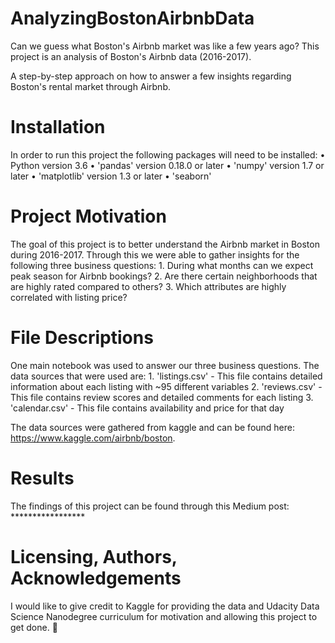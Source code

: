 # AnalyzingBostonAirbnbData

Can we guess what Boston's Airbnb market was like a few years ago? This project is an analysis of Boston's Airbnb data (2016-2017). 

A step-by-step approach on how to answer a few insights regarding Boston's rental market through Airbnb.

# Installation
In order to run this project the following packages will need to be installed: 
	• Python version 3.6 
	• 'pandas' version 0.18.0 or later
	• 'numpy' version 1.7 or later 
	• 'matplotlib' version 1.3 or later 
	• 'seaborn' 

# Project Motivation
The goal of this project is to better understand the Airbnb market in Boston during 2016-2017. Through this we were able to gather insights for the following three business questions: 
	1. During what months can we expect peak season for Airbnb bookings? 
	2. Are there certain neighborhoods that are highly rated compared to others? 
	3. Which attributes are highly correlated with listing price? 

# File Descriptions
One main notebook was used to answer our three business questions. The data sources that were used are: 
	1. 'listings.csv' - This file contains detailed information about each listing with ~95 different variables
	2. 'reviews.csv' - This file contains review scores and detailed comments for each listing
	3. 'calendar.csv' - This file contains availability and price for that day  
	
The data sources were gathered from kaggle and can be found here: https://www.kaggle.com/airbnb/boston. 

# Results
The findings of this project can be found through this Medium post: *****************

# Licensing, Authors, Acknowledgements 
I would like to give credit to Kaggle for providing the data and Udacity Data Science Nanodegree curriculum for motivation and allowing this project to get done.  
